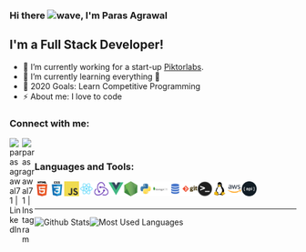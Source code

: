 ### Hi there <img src="https://media.giphy.com/media/hvRJCLFzcasrR4ia7z/giphy.gif" alt="wave" width="28px">, I'm Paras Agrawal

## I'm a Full Stack Developer!

- 🔭 I’m currently working for a start-up [Piktorlabs][piktorlabs_website].
- 🌱 I’m currently learning everything 🤣
- 🥅 2020 Goals: Learn Competitive Programming
- ⚡ About me: I love to code

### Connect with me:

[<img align="left" title="LinkedIn" alt="parasagrawal71 | LinkedIn" width="22px" src="https://cdn.jsdelivr.net/npm/simple-icons@v3/icons/linkedin.svg" />][linkedin]
[<img align="left" title="Instagram" alt="parasagrawal71 | Instagram" width="22px" src="https://cdn.jsdelivr.net/npm/simple-icons@v3/icons/instagram.svg" />][instagram]

<br />

### Languages and Tools:

<img align="left" title="HTML5" alt="HTML5" width="26px" src="https://raw.githubusercontent.com/github/explore/80688e429a7d4ef2fca1e82350fe8e3517d3494d/topics/html/html.png" />
<img align="left" title="CSS3" alt="css3" width="26px" src="https://raw.githubusercontent.com/github/explore/80688e429a7d4ef2fca1e82350fe8e3517d3494d/topics/css/css.png" />
<img align="left" title="Javascript" alt="javascript" width="26px" src="https://raw.githubusercontent.com/github/explore/80688e429a7d4ef2fca1e82350fe8e3517d3494d/topics/javascript/javascript.png" />
<img align="left" title="React" alt="react" width="26px" src="https://raw.githubusercontent.com/github/explore/80688e429a7d4ef2fca1e82350fe8e3517d3494d/topics/react/react.png" />
<img align="left" title="Redux" alt="redux" width="26px" src="https://raw.githubusercontent.com/github/explore/80688e429a7d4ef2fca1e82350fe8e3517d3494d/topics/redux/redux.png" />
<img align="left" title="Vue" alt="vue" width="26px" src="https://raw.githubusercontent.com/github/explore/80688e429a7d4ef2fca1e82350fe8e3517d3494d/topics/vue/vue.png" />
<img align="left" title="NodeJS" alt="node.js" width="26px" src="https://raw.githubusercontent.com/github/explore/80688e429a7d4ef2fca1e82350fe8e3517d3494d/topics/nodejs/nodejs.png" />
<img align="left" title="Python" alt="python" width="26px" src="https://raw.githubusercontent.com/github/explore/80688e429a7d4ef2fca1e82350fe8e3517d3494d/topics/python/python.png" />
<img align="left" title="MongoDB" alt="mongodb" width="26px" src="https://raw.githubusercontent.com/github/explore/80688e429a7d4ef2fca1e82350fe8e3517d3494d/topics/mongodb/mongodb.png" />
<img align="left" title="SQL" alt="sql" width="26px" src="https://raw.githubusercontent.com/github/explore/80688e429a7d4ef2fca1e82350fe8e3517d3494d/topics/sql/sql.png" />
<img align="left" title="Git" alt="git" width="26px" src="https://raw.githubusercontent.com/github/explore/80688e429a7d4ef2fca1e82350fe8e3517d3494d/topics/git/git.png" />
<img align="left" title="Terminal" alt="terminal" width="26px" src="https://raw.githubusercontent.com/github/explore/80688e429a7d4ef2fca1e82350fe8e3517d3494d/topics/terminal/terminal.png" />
<img align="left" title="Linux" alt="linux" width="26px" src="https://raw.githubusercontent.com/github/explore/80688e429a7d4ef2fca1e82350fe8e3517d3494d/topics/linux/linux.png" />
<img align="left" title="AWS" alt="aws" width="26px" src="https://raw.githubusercontent.com/github/explore/80688e429a7d4ef2fca1e82350fe8e3517d3494d/topics/aws/aws.png" />
<img align="left" title="API" alt="api" width="26px" src="https://raw.githubusercontent.com/parasagrawal71/parasagrawal71/master/img/api.png" />

<br />
<br />

---

<img align="left" alt="Github Stats" src="https://github-readme-stats.vercel.app/api?username=parasagrawal71&hide=contribs,prs,issues" />
<img align="left" alt="Most Used Languages" src="https://github-readme-stats.vercel.app/api/top-langs/?username=parasagrawal71&hide=kotlin" />

[piktorlabs_website]: http://piktorlabs.com
[linkedin]: https://www.linkedin.com/in/parasagrawal71
[instagram]: https://www.instagram.com/paras__fbg
